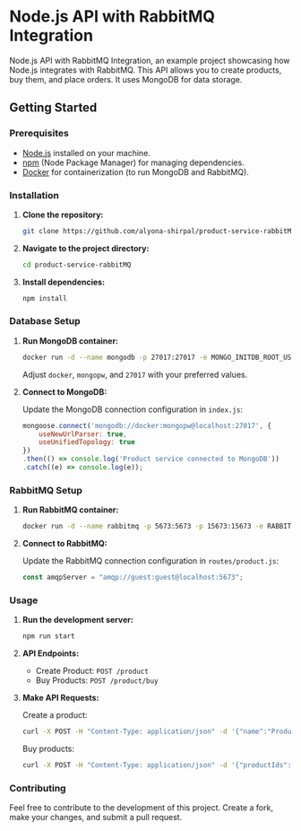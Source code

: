 # Node.js API with RabbitMQ Integration

Node.js API with RabbitMQ Integration, an example project showcasing how Node.js integrates with RabbitMQ.
This API allows you to create products, buy them, and place orders. It uses MongoDB for data storage.

## Getting Started

### Prerequisites

- [Node.js](https://nodejs.org/) installed on your machine.
- [npm](https://www.npmjs.com/) (Node Package Manager) for managing dependencies.
- [Docker](https://www.docker.com/) for containerization (to run MongoDB and RabbitMQ).

### Installation

1. **Clone the repository:**

    ```bash
    git clone https://github.com/alyona-shirpal/product-service-rabbitMQ.git
    ```

2. **Navigate to the project directory:**

    ```bash
    cd product-service-rabbitMQ
    ```

3. **Install dependencies:**

    ```bash
    npm install
    ```

### Database Setup

1. **Run MongoDB container:**

    ```bash
    docker run -d --name mongodb -p 27017:27017 -e MONGO_INITDB_ROOT_USERNAME=docker -e MONGO_INITDB_ROOT_PASSWORD=mongopw mongo
    ```

   Adjust `docker`, `mongopw`, and `27017` with your preferred values.

2. **Connect to MongoDB:**

   Update the MongoDB connection configuration in `index.js`:

    ```javascript
    mongoose.connect('mongodb://docker:mongopw@localhost:27017', {
        useNewUrlParser: true,
        useUnifiedTopology: true
    })
    .then(() => console.log('Product service connected to MongoDB'))
    .catch((e) => console.log(e));
    ```

### RabbitMQ Setup

1. **Run RabbitMQ container:**

    ```bash
    docker run -d --name rabbitmq -p 5673:5673 -p 15673:15673 -e RABBITMQ_DEFAULT_USER=guest -e RABBITMQ_DEFAULT_PASS=guest rabbitmq:3-management
    ```

2. **Connect to RabbitMQ:**

   Update the RabbitMQ connection configuration in `routes/product.js`:

    ```javascript
    const amqpServer = "amqp://guest:guest@localhost:5673";
    ```

### Usage

1. **Run the development server:**

    ```bash
    npm run start
    ```

2. **API Endpoints:**

    - Create Product: `POST /product`
    - Buy Products: `POST /product/buy`

3. **Make API Requests:**

   Create a product:

    ```bash
    curl -X POST -H "Content-Type: application/json" -d '{"name":"Product1", "price": 10.99, "description": "A sample product"}' http://localhost:3001/product
    ```

   Buy products:

    ```bash
    curl -X POST -H "Content-Type: application/json" -d '{"productIds":["product_id_1", "product_id_2"]}' http://localhost:3001/product/buy
    ```

### Contributing

Feel free to contribute to the development of this project. Create a fork, make your changes, and submit a pull request.

